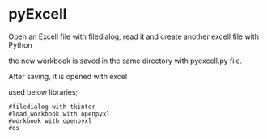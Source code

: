 # pyExcell

Open an Excell file with filedialog, read it and create another excell file with Python

the new workbook is saved in the same directory with pyexcell.py file.

After saving, it is opened with excel

used below libraries;

    #filedialog with tkinter
    #load_workbook with openpyxl
    #workbook with openpyxl
    #os

